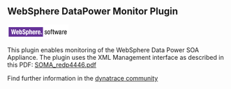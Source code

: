 ## WebSphere DataPower Monitor Plugin

![images_community/download/attachments/84279597/icon.png](images_community/download/attachments/84279597/icon.png)

This plugin enables monitoring of the WebSphere Data Power SOA Appliance. The plugin uses the XML Management interface as described in this PDF:
[SOMA_redp4446.pdf](SOMA_redp4446.pdf)

Find further information in the [dynatrace community](https://github.com/dynaTrace/Dynatrace-WebSphere-DataPower-Monitor-Plugin)

